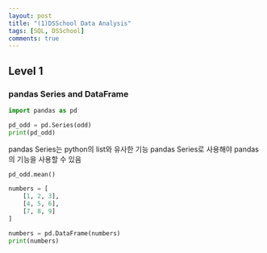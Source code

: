```yaml
---
layout: post
title: "(1)DSSchool Data Analysis"
tags: [SQL, DSSchool]
comments: true
---
```



## Level 1
### pandas Series and DataFrame

```python
import pandas as pd

pd_odd = pd.Series(odd)
print(pd_odd)
```
pandas Series는 python의 list와 유사한 기능
pandas Series로 사용해야 pandas의 기능을 사용할 수 있음

```python
pd_odd.mean()
```


```python
numbers = [
    [1, 2, 3],
    [4, 5, 6],
    [7, 8, 9]
]

numbers = pd.DataFrame(numbers)
print(numbers)
```





